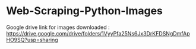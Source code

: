 # Web-Scraping-Python-Images
Google drive link for images downloaded : https://drive.google.com/drive/folders/1VyyPfa25Ns6Jx3DrKFDSNgDmfApHO9SQ?usp=sharing
